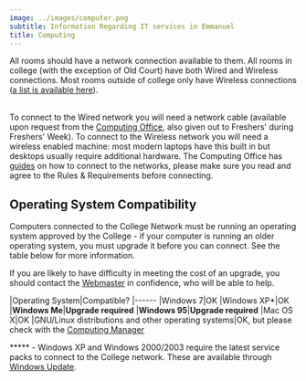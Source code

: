 ```yaml
---
image: ../images/computer.png
subtitle: Information Regarding IT services in Emmanuel
title: Computing
---
```


All rooms should have a network connection available to them. All rooms in college (with the exception of Old Court) have both Wired and Wireless connections. Most rooms outside of college only have Wireless connections ([a list is available here](https://www.emma.cam.ac.uk/teaching/computing/connect/outside/)).<br/><br/>

To connect to the Wired network you will need a network cable (available upon request from the [Computing Office](http://www.emma.cam.ac.uk/co/), also given out to Freshers' during Freshers' Week). To connect to the Wireless network you will need a wireless enabled machine: most modern laptops have this built in but desktops usually require additional hardware. The Computing Office has [guides](https://www.emma.cam.ac.uk/teaching/computing/connect/) on how to connect to the networks, please make sure you read and agree to the Rules &amp; Requirements before connecting.

## Operating System Compatibility

Computers connected to the College Network must be running an operating system approved by the College - if your computer is running an older operating system, you must upgrade it before you can connect. See the table below for more information.

If you are likely to have difficulty in meeting the cost of an upgrade, you should contact the [Webmaster](mailto:webmaster@ecsu.org.uk) in confidence, who will be able to help.

|Operating System|Compatible?
|------
|Windows 7|OK
|Windows XP*|OK
|**Windows Me**|**Upgrade required**
|**Windows 95**|**Upgrade required**
|Mac OS X|OK
|GNU/Linux distributions and other operating systems|OK, but please check with the [Computing Manager](http://www.emma.cam.ac.uk/teaching/computing/contact/)

***** - Windows XP and Windows 2000/2003 require the latest service packs to connect to the College network. These are available through [Windows Update](http://windowsupdate.microsoft.com/).
